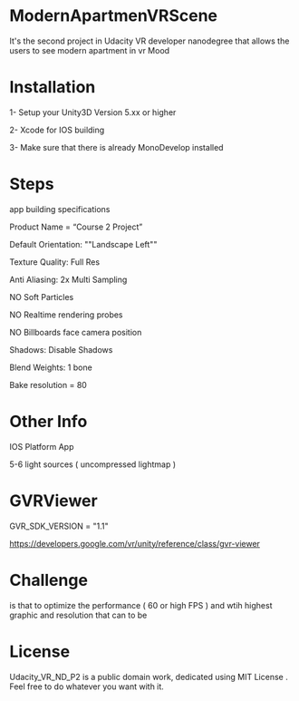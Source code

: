 # ModernApartmenVRScene

It's the second project in Udacity VR developer nanodegree that allows the users to see modern apartment in vr Mood 

# Installation 

1- Setup your Unity3D Version 5.xx or higher

2- Xcode for IOS building

3- Make sure that there is already MonoDevelop installed 

# Steps 

app building specifications 
 
Product Name = “Course 2 Project”

Default Orientation: ""Landscape Left""

Texture Quality: Full Res

Anti Aliasing: 2x Multi Sampling

NO Soft Particles

NO Realtime rendering probes

NO Billboards face camera position

Shadows: Disable Shadows

Blend Weights: 1 bone

Bake resolution = 80

# Other Info 

IOS Platform App

5-6 light sources ( uncompressed lightmap )

# GVRViewer

 GVR_SDK_VERSION = "1.1"
 
 https://developers.google.com/vr/unity/reference/class/gvr-viewer
 
# Challenge 

is that to optimize the performance ( 60 or high FPS ) and wtih highest graphic and resolution that can to be 

# License

Udacity_VR_ND_P2 is a public domain work, dedicated using MIT License . Feel free to do whatever you want with it.
